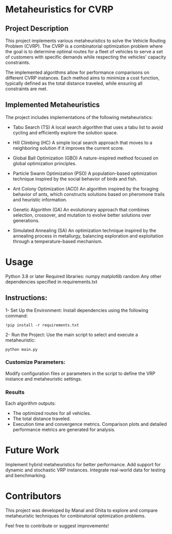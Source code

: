 # Metaheuristics for CVRP

## Project Description
This project implements various metaheuristics to solve the Vehicle Routing Problem (CVRP). The CVRP is a combinatorial optimization problem where the goal is to determine optimal routes for a fleet of vehicles to serve a set of customers with specific demands while respecting the vehicles' capacity constraints.

The implemented algorithms allow for performance comparisons on different CVRP instances. Each method aims to minimize a cost function, typically defined as the total distance traveled, while ensuring all constraints are met.

## Implemented Metaheuristics
The project includes implementations of the following metaheuristics:

* Tabu Search (TS)
A local search algorithm that uses a tabu list to avoid cycling and efficiently explore the solution space.

* Hill Climbing (HC)
A simple local search approach that moves to a neighboring solution if it improves the current score.

* Global Ball Optimization (GBO)
A nature-inspired method focused on global optimization principles.

* Particle Swarm Optimization (PSO)
A population-based optimization technique inspired by the social behavior of birds and fish.

* Ant Colony Optimization (ACO)
An algorithm inspired by the foraging behavior of ants, which constructs solutions based on pheromone trails and heuristic information.

* Genetic Algorithm (GA)
An evolutionary approach that combines selection, crossover, and mutation to evolve better solutions over generations.

* Simulated Annealing (SA)
An optimization technique inspired by the annealing process in metallurgy, balancing exploration and exploitation through a temperature-based mechanism.

# Usage
Python 3.8 or later
Required libraries:
numpy
matplotlib
random
Any other dependencies specified in requirements.txt

## Instructions: 

1- Set Up the Environment:
Install dependencies using the following command:

``
!pip install -r requirements.txt
``

2- Run the Project:
Use the main script to select and execute a metaheuristic:

``
python main.py
``

### Customize Parameters:
Modify configuration files or parameters in the script to define the VRP instance and metaheuristic settings.

### Results
Each algorithm outputs:

* The optimized routes for all vehicles.
* The total distance traveled.
* Execution time and convergence metrics.
Comparison plots and detailed performance metrics are generated for analysis.

# Future Work
Implement hybrid metaheuristics for better performance.
Add support for dynamic and stochastic VRP instances.
Integrate real-world data for testing and benchmarking.

# Contributors
This project was developed by Manal and Ghita to explore and compare metaheuristic techniques for combinatorial optimization problems.

Feel free to contribute or suggest improvements!